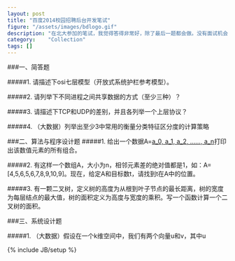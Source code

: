```yaml
---
layout: post
title: "百度2014校园招聘后台开发笔试"
figure: "/assets/images/bdlogo.gif"
description: "在北大参加的笔试，我觉得答得非常好，除了最后一题都会做。没有面试机会。。。"
category:    "Collection"
tags: []
---
```

###一、简答题

#####1. 请描述下osi七层模型（开放式系统护栏参考模型）。

#####2. 请列举下不同进程之间共享数据的方式（至少三种）？

#####3. 请描述下TCP和UDP的差别，并且各列举一个上层协议？

#####4. （大数据）列举出至少3中常用的衡量分类特征区分度的计算策略

###二、算法与程序设计题
#####1. 给出一个数据A=[a_0, a_1, a_2, ……, a_n](其中，n可变)打印出该数值元素的所有组合。

#####2. 有这样一个数组A，大小为n，相邻元素差的绝对值都是1，如：A=[4,5,6,5,6,7,8,9,10,9]。现在，给定A和目标数t，请找到t在A中的位置。

#####3. 有一颗二叉树，定义树的高度为从根到叶子节点的最长距离，树的宽度为每层结点的最大值，树的面积定义为高度与宽度的乘积。写一个函数计算一个二叉树的面积。


###三、系统设计题

#####1. （大数据）假设在一个k维空间中，我们有两个向量u和v，其中u

{% include JB/setup %}
